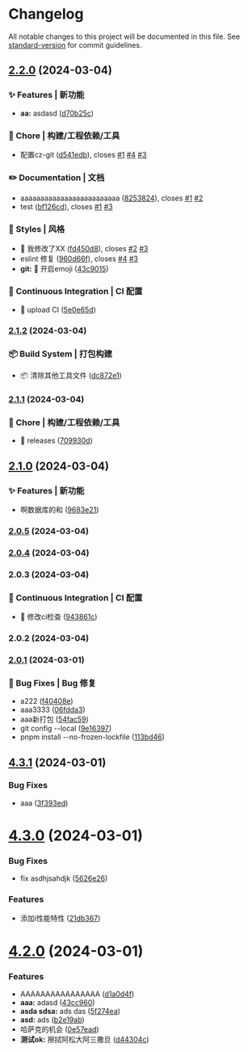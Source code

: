 # Changelog

All notable changes to this project will be documented in this file. See [standard-version](https://github.com/conventional-changelog/standard-version) for commit guidelines.

## [2.2.0](https://github.com/ketao4869/eslint-test/compare/v2.1.2...v2.2.0) (2024-03-04)


### ✨ Features | 新功能

* **aa:** asdasd ([d70b25c](https://github.com/ketao4869/eslint-test/commit/d70b25c1344630b458dea8d29f0d0ab7030bc571))


### 🚀 Chore | 构建/工程依赖/工具

* 配置cz-git ([d541edb](https://github.com/ketao4869/eslint-test/commit/d541edba6f161d7367e7ea8df255f9e08b445a3d)), closes [#1](https://github.com/ketao4869/eslint-test/issues/1) [#4](https://github.com/ketao4869/eslint-test/issues/4) [#3](https://github.com/ketao4869/eslint-test/issues/3)


### ✏️ Documentation | 文档

* aaaaaaaaaaaaaaaaaaaaaaaaa ([8253824](https://github.com/ketao4869/eslint-test/commit/8253824cf0cfe0fc9a3ecdb43435e519dca957b7)), closes [#1](https://github.com/ketao4869/eslint-test/issues/1) [#2](https://github.com/ketao4869/eslint-test/issues/2)
* test ([bf126cd](https://github.com/ketao4869/eslint-test/commit/bf126cd5b116de0daa466d37c966c057319f667a)), closes [#1](https://github.com/ketao4869/eslint-test/issues/1) [#3](https://github.com/ketao4869/eslint-test/issues/3)


### 💄 Styles | 风格

* :lipstick: 我修改了XX ([fd450d8](https://github.com/ketao4869/eslint-test/commit/fd450d8568f5bd34238cabade89049a83964534b)), closes [#2](https://github.com/ketao4869/eslint-test/issues/2) [#3](https://github.com/ketao4869/eslint-test/issues/3)
* eslint 修复 ([960d66f](https://github.com/ketao4869/eslint-test/commit/960d66f4dffade898fbd769b9b878d5a4651f791)), closes [#4](https://github.com/ketao4869/eslint-test/issues/4) [#3](https://github.com/ketao4869/eslint-test/issues/3)
* **git:** :lipstick: 开启emoji ([43c9015](https://github.com/ketao4869/eslint-test/commit/43c90151ccb377acbb6bc8df97d65c5f2a468d54))


### 👷 Continuous Integration | CI 配置

* :ferris_wheel: upload CI ([5e0e65d](https://github.com/ketao4869/eslint-test/commit/5e0e65d569b8da4d6172974f1c20862a923a3443))

### [2.1.2](https://github.com/ketao4869/eslint-test/compare/v2.1.1...v2.1.2) (2024-03-04)


### 📦‍ Build System | 打包构建

* :package: 清除其他工具文件 ([dc872e1](https://github.com/ketao4869/eslint-test/commit/dc872e1a1aab102e961326bb0815047508cce5c0))

### [2.1.1](https://github.com/ketao4869/eslint-test/compare/v2.1.0...v2.1.1) (2024-03-04)


### 🚀 Chore | 构建/工程依赖/工具

* :hammer: releases ([709930d](https://github.com/ketao4869/eslint-test/commit/709930dc92ab1f2eb546e31f75b80c0739572341))

## [2.1.0](https://github.com/ketao4869/eslint-test/compare/v2.0.5...v2.1.0) (2024-03-04)


### ✨ Features | 新功能

* 啊数据库的和 ([9683e21](https://github.com/ketao4869/eslint-test/commit/9683e21ef41f1053ffd60bbed1a30a781f1f40f0))

### [2.0.5](https://github.com/ketao4869/eslint-test/compare/v2.0.4...v2.0.5) (2024-03-04)

### [2.0.4](https://github.com/ketao4869/eslint-test/compare/v2.0.3...v2.0.4) (2024-03-04)

### 2.0.3 (2024-03-04)


### 👷 Continuous Integration | CI 配置

* :ferris_wheel: 修改ci检查 ([943861c](https://github.com/ketao4869/eslint-test/commit/943861c3a7155ee9a92ab580a829eabb40229a28))

### 2.0.2 (2024-03-04)

### [2.0.1](https://github.com/ketao4869/eslint-test/compare/v4.3.1...v2.0.1) (2024-03-01)


### 🐛 Bug Fixes | Bug 修复

* a222 ([f40408e](https://github.com/ketao4869/eslint-test/commit/f40408e9163ff321ad7371cfc76749eb05cbec71))
* aaa3333 ([06fdda3](https://github.com/ketao4869/eslint-test/commit/06fdda353ee08ef27bee0bfdc6306a6e44065259))
* aaa新打包 ([54fac59](https://github.com/ketao4869/eslint-test/commit/54fac59ba1a21036244dda999a124da92ccb86ea))
* git config --local ([9e16397](https://github.com/ketao4869/eslint-test/commit/9e163978033da83d5e45ee1004755188368c5507))
* pnpm install --no-frozen-lockfile ([113bd46](https://github.com/ketao4869/eslint-test/commit/113bd46956819b70f2ba05e4308745071b2b5b41))

## [4.3.1](https://github.com/ketao4869/eslint-test/compare/v4.3.0...v4.3.1) (2024-03-01)


### Bug Fixes

* aaa ([3f393ed](https://github.com/ketao4869/eslint-test/commit/3f393ed1158b51458a5dede94a510c83da6c4764))

# [4.3.0](https://github.com/ketao4869/eslint-test/compare/v4.2.0...v4.3.0) (2024-03-01)


### Bug Fixes

* fix asdhjsahdjk ([5626e26](https://github.com/ketao4869/eslint-test/commit/5626e26c7a990cf7a738db6737c90db5cbd0edb3))


### Features

* 添加i性能特性 ([21db367](https://github.com/ketao4869/eslint-test/commit/21db3672c5e26a74b469385100048dea10af9086))

# [4.2.0](https://github.com/ketao4869/eslint-test/compare/v4.1.0...v4.2.0) (2024-03-01)


### Features

* AAAAAAAAAAAAAAAA ([d1a0d4f](https://github.com/ketao4869/eslint-test/commit/d1a0d4f6729de54d4985ecd343812233842b36d6))
* **aaa:** adasd ([43cc960](https://github.com/ketao4869/eslint-test/commit/43cc9603ef31c4519833a220923b8ffb2f6ec5f8))
* **asda sdsa:** ads das ([5f274ea](https://github.com/ketao4869/eslint-test/commit/5f274ea16f5adc09e8b7a25e3a051ecba9f06553))
* **asd:** ads ([b2e19ab](https://github.com/ketao4869/eslint-test/commit/b2e19abae407b0e14cb362b4c038ecdc8476f889))
* 哈萨克的机会 ([0e57ead](https://github.com/ketao4869/eslint-test/commit/0e57ead57d9899628988b60afd6ea00037f915c6))
* **测试ok:** 擦拭阿松大阿三撒旦 ([d44304c](https://github.com/ketao4869/eslint-test/commit/d44304c825bc4a4ae7588135fd47d7a1cd03d6c1))
